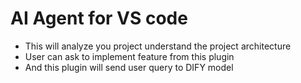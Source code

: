AI Agent for VS code
================================================================

- This will analyze you project understand the project architecture
- User can ask to implement feature from this plugin
- And this plugin will send user query to DIFY model